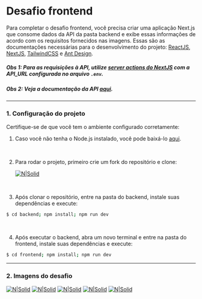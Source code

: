 # Desafio frontend

Para completar o desafio frontend, você precisa criar uma aplicação Next.js que consome dados da API da pasta backend e exibe essas informações de acordo com os requisitos fornecidos nas imagens. Essas são as documentações necessárias para o desenvolvimento do projeto: [ReactJS](https://react.dev/reference/react), [NextJS](https://nextjs.org/docs), [TailwindCSS](https://tailwindcss.com/docs/installation) e [Ant Design](https://ant.design/components/overview).

##### Obs 1: Para as requisições à API, utilize [server actions do NextJS](https://nextjs.org/docs/app/building-your-application/data-fetching/server-actions-and-mutations#client-components) com a API_URL configurada no arquivo `.env`.

##### Obs 2: Veja a documentação da API [aqui](https://github.com/guilhermetupi/frontend-test/tree/main/backend).

---

### 1. Configuração do projeto

Certifique-se de que você tem o ambiente configurado corretamente:

1. Caso você não tenha o Node.js instalado, você pode baixá-lo [aqui](https://nodejs.org/).

<br>

2. Para rodar o projeto, primeiro crie um fork do repositório e clone:

   [![N|Solid](https://imgs.search.brave.com/FvmnXGsKho4Y9x57wOGW1IV8hNO5GCz_eYkBFdnf6FM/rs:fit:860:0:0:0/g:ce/aHR0cHM6Ly93d3cu/Z2l0a3Jha2VuLmNv/bS93cC1jb250ZW50/L3VwbG9hZHMvMjAy/MS8xMS9naXRodWIt/aG93LXRvLWZvcmst/YnV0dG9uLWdpdGh1/Yi0xMDI0eDM4NS5w/bmc)](https://imgs.search.brave.com/FvmnXGsKho4Y9x57wOGW1IV8hNO5GCz_eYkBFdnf6FM/rs:fit:860:0:0:0/g:ce/aHR0cHM6Ly93d3cu/Z2l0a3Jha2VuLmNv/bS93cC1jb250ZW50/L3VwbG9hZHMvMjAy/MS8xMS9naXRodWIt/aG93LXRvLWZvcmst/YnV0dG9uLWdpdGh1/Yi0xMDI0eDM4NS5w/bmc)

<br>

3. Após clonar o repositório, entre na pasta do backend, instale suas dependências e execute:

```bash
$ cd backend; npm install; npm run dev
```

<br>

4. Após executar o backend, abra um novo terminal e entre na pasta do frontend, instale suas dependências e execute:

```bash
$ cd frontend; npm install; npm run dev
```

---

### 2. Imagens do desafio

[![N|Solid](https://i.imgur.com/PwQo1nj.jpg)](https://i.imgur.com/PwQo1nj.jpg)
[![N|Solid](https://i.imgur.com/J7e681f.jpeg)](https://i.imgur.com/J7e681f.jpeg)
[![N|Solid](https://i.imgur.com/BitLdnU.jpeg)](https://i.imgur.com/BitLdnU.jpeg)
[![N|Solid](https://i.imgur.com/MJON8Ym.jpeg)](https://i.imgur.com/MJON8Ym.jpeg)
[![N|Solid](https://i.imgur.com/KyzinUm.jpeg)](https://i.imgur.com/KyzinUm.jpeg)
